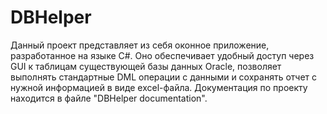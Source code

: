 # DBHelper
Данный проект представляет из себя оконное приложение, разработанное на языке С#. Оно обеспечивает удобный доступ через GUI к таблицам существующей базы данных Oracle, 
позволяет выполнять стандартные DML операции с данными и сохранять отчет с нужной информацией в виде excel-файла. Документация по проекту находится в файле "DBHelper documentation".
